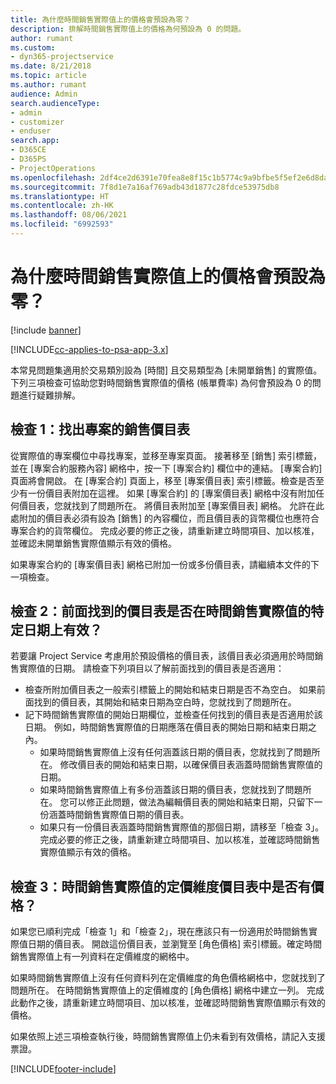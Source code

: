 ```yaml
---
title: 為什麼時間銷售實際值上的價格會預設為零？
description: 排解時間銷售實際值上的價格為何預設為 0 的問題。
author: rumant
ms.custom:
- dyn365-projectservice
ms.date: 8/21/2018
ms.topic: article
ms.author: rumant
audience: Admin
search.audienceType:
- admin
- customizer
- enduser
search.app:
- D365CE
- D365PS
- ProjectOperations
ms.openlocfilehash: 2df4ce2d6391e70fea8e8f15c1b5774c9a9bfbe5f5ef2e6d8da8668afd34d4c9
ms.sourcegitcommit: 7f8d1e7a16af769adb43d1877c28fdce53975db8
ms.translationtype: HT
ms.contentlocale: zh-HK
ms.lasthandoff: 08/06/2021
ms.locfileid: "6992593"
---
```

# <a name="why-is-price-defaulting-to-zero-on-time-sales-actuals"></a>為什麼時間銷售實際值上的價格會預設為零？

[!include [banner](../includes/psa-now-project-operations.md)]

[!INCLUDE[cc-applies-to-psa-app-3.x](../includes/cc-applies-to-psa-app-3x.md)]

本常見問題集適用於交易類別設為 [時間] 且交易類型為 [未開單銷售] 的實際值。 下列三項檢查可協助您對時間銷售實際值的價格 (帳單費率) 為何會預設為 0 的問題進行疑難排解。

## <a name="check-1-identify-the-sales-price-list-for-the-project"></a>檢查 1：找出專案的銷售價目表

從實際值的專案欄位中尋找專案，並移至專案頁面。 接著移至 [銷售] 索引標籤，並在 [專案合約服務內容] 網格中，按一下 [專案合約] 欄位中的連結。 [專案合約] 頁面將會開啟。 在 [專案合約] 頁面上，移至 [專案價目表] 索引標籤。檢查是否至少有一份價目表附加在這裡。 如果 [專案合約] 的 [專案價目表] 網格中沒有附加任何價目表，您就找到了問題所在。 將價目表附加至 [專案價目表] 網格。 允許在此處附加的價目表必須有設為 [銷售] 的內容欄位，而且價目表的貨幣欄位也應符合專案合約的貨幣欄位。 完成必要的修正之後，請重新建立時間項目、加以核准，並確認未開單銷售實際值顯示有效的價格。 

如果專案合約的 [專案價目表] 網格已附加一份或多份價目表，請繼續本文件的下一項檢查。

## <a name="check-2-are-any-of-the-price-lists-identified-above-valid-for-the-specific-date-of-the-time-sales-actual"></a>檢查 2：前面找到的價目表是否在時間銷售實際值的特定日期上有效？

若要讓 Project Service 考慮用於預設價格的價目表，該價目表必須適用於時間銷售實際值的日期。 請檢查下列項目以了解前面找到的價目表是否適用：
- 檢查所附加價目表之一般索引標籤上的開始和結束日期是否不為空白。 如果前面找到的價目表，其開始和結束日期為空白時，您就找到了問題所在。 
- 記下時間銷售實際值的開始日期欄位，並檢查任何找到的價目表是否適用於該日期。 例如，時間銷售實際值的日期應落在價目表的開始日期和結束日期之內。 
    - 如果時間銷售實際值上沒有任何涵蓋該日期的價目表，您就找到了問題所在。 修改價目表的開始和結束日期，以確保價目表涵蓋時間銷售實際值的日期。 
    - 如果時間銷售實際值上有多份涵蓋該日期的價目表，您就找到了問題所在。 您可以修正此問題，做法為編輯價目表的開始和結束日期，只留下一份涵蓋時間銷售實際值日期的價目表。 
    - 如果只有一份價目表涵蓋時間銷售實際值的那個日期，請移至「檢查 3」。
完成必要的修正之後，請重新建立時間項目、加以核准，並確認時間銷售實際值顯示有效的價格。

## <a name="check-3-is-there-a-price-in-the-price-list-for-the-pricing-dimensions-on-the-time-sales-actual"></a>檢查 3：時間銷售實際值的定價維度價目表中是否有價格？

如果您已順利完成「檢查 1」和「檢查 2」，現在應該只有一份適用於時間銷售實際值日期的價目表。 開啟這份價目表，並瀏覽至 [角色價格] 索引標籤。確定時間銷售實際值上有一列資料在定價維度的網格中。

如果時間銷售實際值上沒有任何資料列在定價維度的角色價格網格中，您就找到了問題所在。 在時間銷售實際值上的定價維度的 [角色價格] 網格中建立一列。 完成此動作之後，請重新建立時間項目、加以核准，並確認時間銷售實際值顯示有效的價格。

如果依照上述三項檢查執行後，時間銷售實際值上仍未看到有效價格，請記入支援票證。 



[!INCLUDE[footer-include](../includes/footer-banner.md)]